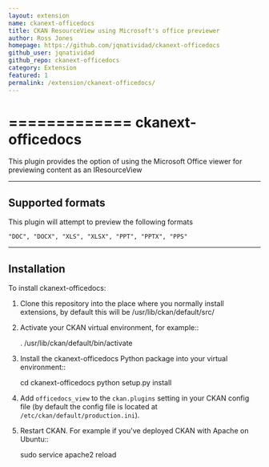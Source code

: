 ```yaml
---
layout: extension
name: ckanext-officedocs
title: CKAN ResourceView using Microsoft's office previewer
author: Ross Jones
homepage: https://github.com/jqnatividad/ckanext-officedocs
github_user: jqnatividad
github_repo: ckanext-officedocs
category: Extension
featured: 1
permalink: /extension/ckanext-officedocs/
---
```



=============
ckanext-officedocs
=============

This plugin provides the option of using the Microsoft Office viewer for
previewing content as an IResourceView

------------
Supported formats
------------

This plugin will attempt to preview the following formats

    "DOC", "DOCX", "XLS", "XLSX", "PPT", "PPTX", "PPS"

------------
Installation
------------

To install ckanext-officedocs:

1. Clone this repository into the place where you normally install extensions,
   by default this will be /usr/lib/ckan/default/src/

2. Activate your CKAN virtual environment, for example::

     . /usr/lib/ckan/default/bin/activate

3. Install the ckanext-officedocs Python package into your virtual environment::

     cd ckanext-officedocs
     python setup.py install

3. Add ``officedocs_view`` to the ``ckan.plugins`` setting in your CKAN
   config file (by default the config file is located at
   ``/etc/ckan/default/production.ini``).

4. Restart CKAN. For example if you've deployed CKAN with Apache on Ubuntu::

     sudo service apache2 reload


